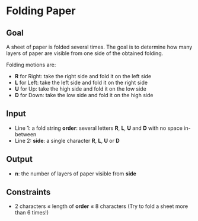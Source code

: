 # Folding Paper

## Goal

A sheet of paper is folded several times. The goal is to determine how many
layers of paper are visible from one side of the obtained folding.

Folding motions are:

-   **R** for Right: take the right side and fold it on the left side
-   **L** for Left: take the left side and fold it on the right side
-   **U** for Up: take the high side and fold it on the low side
-   **D** for Down: take the low side and fold it on the high side

## Input

-   Line 1: a fold string **order**: several letters **R**, **L**, **U** and
    **D** with no space in-between
-   Line 2: **side**: a single character **R**, **L**, **U** or **D**

## Output

-   **n**: the number of layers of paper visible from **side**

## Constraints

-   2 characters &leq; length of **order** &leq; 8 characters (Try to fold a
    sheet more than 6 times!)
